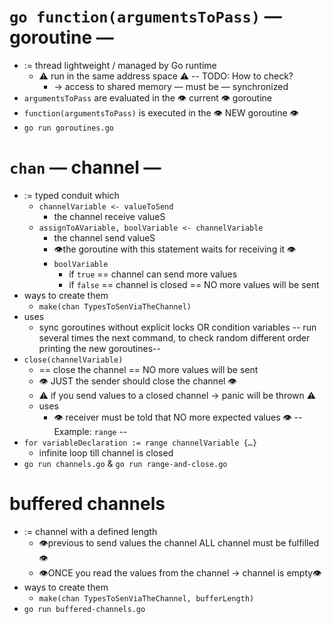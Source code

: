 # `go function(argumentsToPass)` — goroutine —
* := thread lightweight / managed by Go runtime
  * ⚠️ run in the same address space ⚠️ -- TODO: How to check?
    * → access to shared memory — must be — synchronized
* `argumentsToPass` are evaluated in the 👁️ current 👁️ goroutine
* `function(argumentsToPass)` is executed in the 👁️ NEW goroutine 👁️
* `go run goroutines.go`

# `chan` — channel —
* := typed conduit which
  * `channelVariable <- valueToSend`
    * the channel receive valueS
  * `assignToAVariable, boolVariable <- channelVariable`
    * the channel send valueS 
    * 👁️the goroutine with this statement waits for receiving it 👁️
    * `boolVariable`
      * if `true` == channel can send more values
      * if `false` == channel is closed == NO more values will be sent
* ways to create them
  * `make(chan TypesToSenViaTheChannel)`
* uses
  * sync goroutines without explicit locks OR condition variables -- run several times the next command, to check random different order printing the new goroutines--
* `close(channelVariable)`
  * == close the channel == NO more values will be sent
  * 👁️ JUST the sender should close the channel 👁️
  * ⚠️ if you send values to a closed channel → panic will be thrown ⚠️
  * uses
    * 👁️ receiver must be told that NO more expected values 👁️ -- Example: `range` --
* `for variableDeclaration := range channelVariable {…}`
  * infinite loop till channel is closed
* `go run channels.go` & `go run range-and-close.go`

# buffered channels
* := channel with a defined length
  * 👁️previous to send values the channel ALL channel must be fulfilled 👁️
  * 👁️ONCE you read the values from the channel → channel is empty👁️
* ways to create them
  * `make(chan TypesToSenViaTheChannel, bufferLength)`
* `go run buffered-channels.go`
